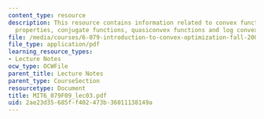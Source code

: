 ```yaml
---
content_type: resource
description: This resource contains information related to convex functions, basic
  properties, conjugate functions, quasiconvex functions and log convex functions.
file: /media/courses/6-079-introduction-to-convex-optimization-fall-2009/2ae23d35685ff402473b36011138149a_MIT6_079F09_lec03.pdf
file_type: application/pdf
learning_resource_types:
- Lecture Notes
ocw_type: OCWFile
parent_title: Lecture Notes
parent_type: CourseSection
resourcetype: Document
title: MIT6_079F09_lec03.pdf
uid: 2ae23d35-685f-f402-473b-36011138149a
---
```

